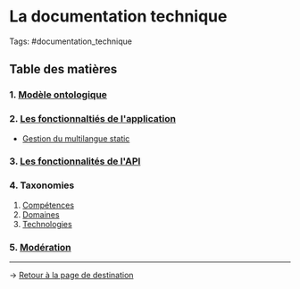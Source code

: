 # La documentation technique
Tags: #documentation_technique

## Table des matières

### 1. [Modèle ontologique](/documentation_technique/ontologie.md)

### 2. [Les fonctionnaltiés de l'application](/documentation_technique/fonctionnalites-app/index.md)
* [Gestion du multilangue static](/documentation_technique/fonctionnalites-app/Multilangue.md)

### 3. [Les fonctionnalités de l'API](/documentation_technique/fonctionnalites-api/index.md)

### 4. Taxonomies
1. [Compétences](/documentation_technique/fonctionnalites-api/taxonomie-competences.md)
2. [Domaines](/documentation_technique/fonctionnalites-api/taxonomie-domaines.md)
3. [Technologies](/documentation_technique/fonctionnalites-api/taxonomie-technologies.md)
### 5. [Modération](/documentation_technique/moderation.md)


---
→ [Retour à la page de destination](/Index.md)
